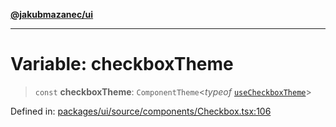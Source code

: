 [**@jakubmazanec/ui**](../README.md)

---

# Variable: checkboxTheme

> `const` **checkboxTheme**: `ComponentTheme`\<_typeof_
> [`useCheckboxTheme`](../functions/useCheckboxTheme.md)\>

Defined in:
[packages/ui/source/components/Checkbox.tsx:106](https://github.com/jakubmazanec/tools/blob/76a9140b954a789a6120dd2126b179ec0180d7e9/packages/ui/source/components/Checkbox.tsx#L106)
